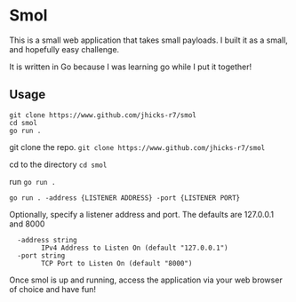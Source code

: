 # Smol

This is a small web application that takes small payloads. I built it as a small, and hopefully easy challenge.

It is written in Go because I was learning go while I put it together!

## Usage
```
git clone https://www.github.com/jhicks-r7/smol
cd smol
go run .
```

git clone the repo.
`git clone https://www.github.com/jhicks-r7/smol`

cd to the directory
`cd smol`

run
`go run .`



`go run . -address {LISTENER ADDRESS} -port {LISTENER PORT}`

Optionally, specify a listener address and port. The defaults are 127.0.0.1 and 8000
```
  -address string
        IPv4 Address to Listen On (default "127.0.0.1")
  -port string
        TCP Port to Listen On (default "8000")
```
Once smol is up and running, access the application via your web browser of choice and have fun!
